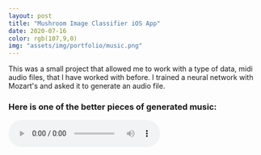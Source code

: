 ```yaml
---
layout: post
title: "Mushroom Image Classifier iOS App"
date: 2020-07-16
color: rgb(107,9,0)
img: "assets/img/portfolio/music.png"
---
```

 
 This was a small project that allowed me to work with a type of data, midi audio files, 
 that I have worked with before. I trained a neural network with Mozart's 
 and asked it to generate an audio file.
 
### Here is one of the better pieces of generated music:

<html>
<audio controls>
  <source src="{{ "/assets/audio/music-3.ogg" | relative_url}}" type="audio/ogg">
</audio>
</html>